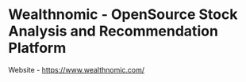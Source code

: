# Wealthnomic - OpenSource Stock Analysis and Recommendation Platform

Website - https://www.wealthnomic.com/
